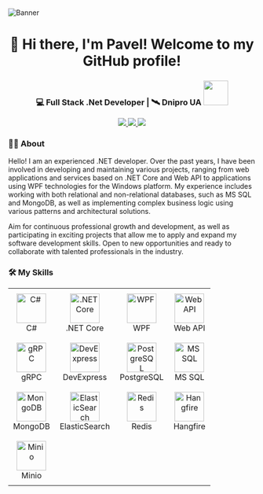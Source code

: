 <br clear="both">

![Banner](https://mir-s3-cdn-cf.behance.net/project_modules/max_1200/81bb4b165684019.640b6038d133e.gif)


###

<h1 align="center">👋 Hi there, I'm Pavel! Welcome to my GitHub profile! </h1>

###

<div align="center">
  <h3>💻 Full Stack .Net Developer | 🛰️ Dnipro UA <img src="https://media.giphy.com/media/WUlplcMpOCEmTGBtBW/giphy.gif" width="50"></h3>

  <p>
    <a href="mailto:youremail@example.com">
      <img src="https://img.shields.io/badge/Email-D14836?style=flat-square&logo=gmail&logoColor=white"/>
    </a>
    <a href="https://www.linkedin.com/in/pavlo-dykalo">
      <img src="https://img.shields.io/badge/LinkedIn-0A66C2?style=flat-square&logo=linkedin&logoColor=white"/>
    </a>
    <a href="https://t.me/ТВОЙ_TG">
      <img src="https://img.shields.io/badge/Telegram-26A5E4?style=flat-square&logo=telegram&logoColor=white"/>
    </a>
  </p>
</div>

<h3 align="left">👩‍💻  About</h3>

<p align="left">Hello! I am an experienced .NET developer.
Over the past years, I have been involved in developing and maintaining various projects, ranging from web applications and services based on .NET Core and Web API to applications using WPF technologies for the Windows platform. My experience includes working with both relational and non-relational databases, such as MS SQL and MongoDB, as well as implementing complex business logic using various patterns and architectural solutions.

Aim for continuous professional growth and development, as well as participating in exciting projects that allow me to apply and expand my software development skills. Open to new opportunities and ready to collaborate with talented professionals in the industry. </p>

###

<h3 align="left">🛠️ My Skills</h3>

<table>
  <tr>
    <td align="center" style="padding:10px;">
      <img src="https://cdn.jsdelivr.net/gh/devicons/devicon/icons/csharp/csharp-original.svg" width="60" height="60" alt="C#" />
      <div>C#</div>
    </td>
    <td align="center" style="padding:10px;">
      <img src="https://cdn.jsdelivr.net/gh/devicons/devicon/icons/dot-net/dot-net-original.svg" width="60" height="60" alt=".NET Core" />
      <div>.NET Core</div>
    </td>
    <td align="center" style="padding:10px;">
      <img src="https://cdn.jsdelivr.net/gh/devicons/devicon/icons/windows8/windows8-original.svg" width="60" height="60" alt="WPF" />
      <div>WPF</div>
    </td>
    <td align="center" style="padding:10px;">
      <img src="https://cdn.jsdelivr.net/gh/devicons/devicon/icons/dot-net/dot-net-original.svg" width="60" height="60" alt="Web API" />
      <div>Web API</div>
    </td>
  </tr>
  <tr>
    <td align="center" style="padding:10px;">
      <img src="https://miro.medium.com/v2/resize:fit:640/format:webp/1*7grlavRpiwrdvU2rki8LPw.png" width="60" height="60" alt="gRPC" />
      <div>gRPC</div>
    </td>
    <td align="center" style="padding:10px;">
      <img src="https://scontent.fdnk6-2.fna.fbcdn.net/v/t39.30808-6/326267742_551145573701528_740895907929104534_n.png?_nc_cat=109&ccb=1-7&_nc_sid=6ee11a&_nc_ohc=ENYzltg-OZIQ7kNvwHfeihy&_nc_oc=AdlYDlfDWgQvMWOmTTqcEQnh_xGXqSZOD35ginjDcxUOzyN5yzmyjYbTU9VcuTYFg6I&_nc_zt=23&_nc_ht=scontent.fdnk6-2.fna&_nc_gid=uDw2vZxtWiwuL7zJXdzEpQ&oh=00_AfNGcTLe17hJag72a4YK4KbQVxcFG2dTw5_iK8DbeabAbQ&oe=68659BAE" width="60" height="60" alt="DevExpress" />
      <div>DevExpress</div>
    </td>
    <td align="center" style="padding:10px;">
      <img src="https://cdn.jsdelivr.net/gh/devicons/devicon/icons/postgresql/postgresql-original.svg" width="60" height="60" alt="PostgreSQL" />
      <div>PostgreSQL</div>
    </td>
    <td align="center" style="padding:10px;">
      <img src="https://cdn.jsdelivr.net/gh/devicons/devicon/icons/microsoftsqlserver/microsoftsqlserver-plain.svg" width="60" height="60" alt="MS SQL" />
      <div>MS SQL</div>
    </td>
  </tr>
  <tr>
    <td align="center" style="padding:10px;">
      <img src="https://cdn.jsdelivr.net/gh/devicons/devicon/icons/mongodb/mongodb-original.svg" width="60" height="60" alt="MongoDB" />
      <div>MongoDB</div>
    </td>
    <td align="center" style="padding:10px;">
      <img src="https://cdn.jsdelivr.net/gh/devicons/devicon/icons/elasticsearch/elasticsearch-original.svg" width="60" height="60" alt="ElasticSearch" />
      <div>ElasticSearch</div>
    </td>
    <td align="center" style="padding:10px;">
      <img src="https://www.svgrepo.com/show/303460/redis-logo.svg" width="60" height="60" alt="Redis" />
      <div>Redis</div>
    </td>
    <td align="center" style="padding:10px;">
      <img src="https://avatars.githubusercontent.com/u/7880472?s=200&v=4" width="60" height="60" alt="Hangfire" />
      <div>Hangfire</div>
    </td>
  </tr>
  <tr>
    <td align="center" style="padding:10px;">
      <img src="https://blog.min.io/content/images/size/w2000/2019/05/0_hReq8dEVSFIYJMDv.png" width="60" height="60" alt="Minio" />
      <div>Minio</div>
    </td>
  </tr>
  
</table>

###
<!--
<h3 align="left">📊 My GitHub Stats</h3>

<p align="center">
  <img src="https://github-readme-stats.vercel.app/api?username=CrossWander&show_icons=true&theme=tokyonight" alt="GitHub Stats" />
</p>

<p align="center">
  <img src="https://github-readme-streak-stats.herokuapp.com/?user=CrossWander&theme=tokyonight" alt="GitHub Streak" />
</p>

<p align="center">
  <img src="https://github-readme-stats.vercel.app/api/top-langs/?username=CrossWander&layout=compact&theme=tokyonight" alt="Top Languages" />
</p>
-->
